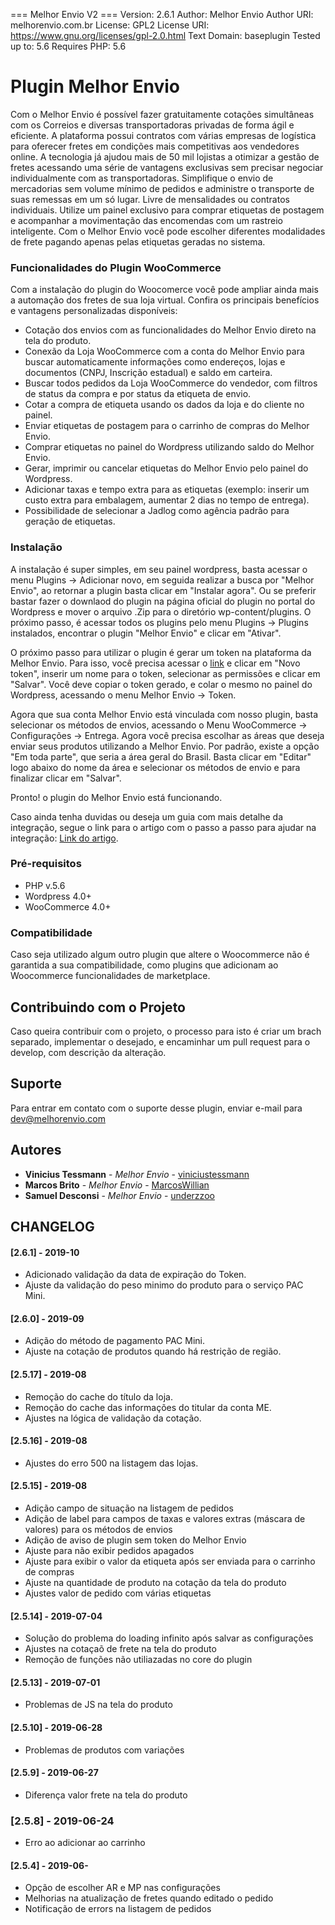 === Melhor Envio V2 ===
Version: 2.6.1
Author: Melhor Envio
Author URI: melhorenvio.com.br
License: GPL2
License URI: https://www.gnu.org/licenses/gpl-2.0.html
Text Domain: baseplugin
Tested up to: 5.6
Requires PHP: 5.6


# Plugin Melhor Envio

Com o Melhor Envio é possível fazer gratuitamente cotações simultâneas com os Correios e diversas transportadoras privadas de forma ágil e eficiente. A plataforma possui contratos com várias empresas de logística para oferecer fretes em condições mais competitivas aos vendedores online.
A tecnologia já ajudou mais de 50 mil lojistas a otimizar a gestão de fretes acessando uma série de vantagens exclusivas sem precisar negociar individualmente com as transportadoras.
Simplifique o envio de mercadorias sem volume mínimo de pedidos e administre o transporte de suas remessas em um só lugar. Livre de mensalidades ou contratos individuais.
Utilize um painel exclusivo para comprar etiquetas de postagem e acompanhar a movimentação das encomendas com um rastreio inteligente. Com o Melhor Envio você pode escolher diferentes modalidades de frete pagando apenas pelas etiquetas geradas no sistema.

### Funcionalidades do Plugin WooCommerce

Com a instalação do plugin do Woocomerce você pode ampliar ainda mais a automação dos fretes de sua loja virtual. Confira os principais benefícios e vantagens personalizadas disponíveis:
- Cotação dos envios com as funcionalidades do Melhor Envio direto na tela do produto.
- Conexão da Loja WooCommerce com a conta do Melhor Envio para buscar automaticamente informações como endereços, lojas e documentos (CNPJ, Inscrição estadual) e saldo em carteira.
- Buscar todos pedidos da Loja WooCommerce do vendedor, com filtros de status da compra e por status da etiqueta de envio.
- Cotar a compra de etiqueta usando os dados da loja e do cliente no painel.
- Enviar etiquetas de postagem para o carrinho de compras do Melhor Envio.
- Comprar etiquetas no painel do Wordpress utilizando saldo do Melhor Envio.
- Gerar, imprimir ou cancelar etiquetas do Melhor Envio pelo painel do Wordpress.
- Adicionar taxas e tempo extra para as etiquetas (exemplo: inserir um custo extra para embalagem, aumentar 2 dias no tempo de entrega).
- Possibilidade de selecionar a Jadlog como agência padrão para geração de etiquetas.

### Instalação

A instalação é super simples, em seu painel wordpress, basta acessar o menu Plugins -> Adicionar novo, em seguida realizar a busca por "Melhor Envio", ao retornar a plugin basta clicar em "Instalar agora". Ou se preferir bastar fazer o downlaod do plugin na página oficial do plugin no portal do Wordpress e mover o arquivo .Zip para o diretório wp-content/plugins. O próximo passo, é acessar todos os plugins pelo menu Plugins -> Plugins instalados, encontrar o plugin "Melhor Envio" e clicar em "Ativar".

O próximo passo para utilizar o plugin é gerar um token na plataforma da Melhor Envio. Para isso, você precisa acessar o <a target="_blank" href=“https://melhorenvio.com.br/painel/gerenciar/tokens“>link</a> e clicar em "Novo token", inserir um nome para o token, selecionar as permissões e clicar em "Salvar". Você deve copiar o token gerado, e colar o mesmo no painel do Wordpress, acessando o menu Melhor Envio -> Token.

Agora que sua conta Melhor Envio está vinculada com nosso plugin, basta selecionar os métodos de envios, acessando o Menu WooCommerce -> Configurações -> Entrega. Agora você precisa escolhar as áreas que deseja enviar seus produtos utilizando a Melhor Envio. Por padrão, existe a opção "Em toda parte", que seria a área geral do Brasil. Basta clicar em "Editar" logo abaixo do nome da área e selecionar os métodos de envio e para finalizar clicar em "Salvar".

Pronto! o plugin do Melhor Envio está funcionando.

Caso ainda tenha duvidas ou deseja um guia com mais detalhe da integração, segue o link para o artigo com o passo a passo para ajudar na integração: <a target="_blank" href=“https://central.melhorenvio.com.br/pt-BR/articles/1919691-manual-de-integracao-plataforma-wordpress-woocommerce“>Link do artigo</a>.

### Pré-requisitos

- PHP v.5.6
- Wordpress 4.0+
- WooCommerce 4.0+

### Compatibilidade

Caso seja utilizado algum outro plugin que altere o Woocommerce não é garantida a sua compatibilidade, como plugins que adicionam ao Woocommerce funcionalidades de marketplace.

## Contribuindo com o Projeto

Caso queira contribuir com o projeto, o processo para isto é criar um brach separado, implementar o desejado, e encaminhar um pull request para o develop, com descrição da alteração.

## Suporte
Para entrar em contato com o suporte desse plugin, enviar e-mail para dev@melhorenvio.com

## Autores

* **Vinicius Tessmann** - *Melhor Envio* - [viniciustessmann](https://github.com/viniciustessmann)
* **Marcos Brito** - *Melhor Envio* - [MarcosWillian](https://github.com/MarcosWillian)
* **Samuel Desconsi** - *Melhor Envio* - [underzzoo](https://github.com/underzzoo)

## CHANGELOG
#### [2.6.1] - 2019-10
- Adicionado validação da data de expiração do Token.
- Ajuste da validação do peso minimo do produto para o serviço PAC Mini.
#### [2.6.0] - 2019-09
- Adição do método de pagamento PAC Mini.
- Ajuste na cotação de produtos quando há restrição de região.
#### [2.5.17] - 2019-08
- Remoção do cache do título da loja.
- Remoção do cache das informações do titular da conta ME.
- Ajustes na lógica de validação da cotação.
#### [2.5.16] - 2019-08
- Ajustes do erro 500 na listagem das lojas.
#### [2.5.15] - 2019-08
- Adição campo de situação na listagem de pedidos
- Adição de label para campos de taxas e valores extras (máscara de valores) para os métodos de envios
- Adição de aviso de plugin sem token do Melhor Envio
- Ajuste para não exibir pedidos apagados
- Ajuste para exibir o valor da etiqueta após ser enviada para o carrinho de compras
- Ajuste na quantidade de produto na cotação da tela do produto
- Ajustes valor de pedido com várias etiquetas
#### [2.5.14] - 2019-07-04
- Solução do problema do loading infinito após salvar as configurações
- Ajustes na cotaçaõ de frete na tela do produto
- Remoção de funções não utiliazadas no core do plugin
#### [2.5.13] - 2019-07-01
- Problemas de JS na tela do produto
#### [2.5.10] - 2019-06-28
- Problemas de produtos com variações
#### [2.5.9] - 2019-06-27
- Diferença valor frete na tela do produto
### [2.5.8] - 2019-06-24
- Erro ao adicionar ao carrinho
#### [2.5.4] - 2019-06-
- Opção de escolher AR e MP nas configurações
- Melhorias na atualização de fretes quando editado o pedido
- Notificação de errors na listagem de pedidos